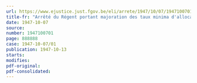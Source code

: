 ```yaml
---
url: https://www.ejustice.just.fgov.be/eli/arrete/1947/10/07/1947100701/justel
title-fr: "Arrêté du Régent portant majoration des taux minima d'allocations prévus par les textes de la loi du 4 août 1930 portant généralisation des allocations familiales pour travailleurs salariés (abrogé par ADR 10-12-1949, art. 7)"
date: 1947-10-07
source:
number: 1947100701
page: 888888
case: 1947-10-07/01
publication: 1947-10-13
starts:
modifies:
pdf-original:
pdf-consolidated:
---
```


